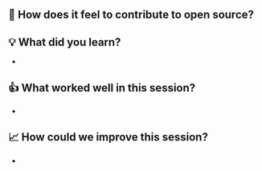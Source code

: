 <!--
Thanks for participating in the 'Markdown and GitHub made easy with GitHub Desktop and VS Code' workshop!

Please fill out the details below. For your first draft PR, you can just answer the first question.

Note that this is a comment and will not show up when the markdown is displayed!
-->

## 📖 How does it feel to contribute to open source?
<!--
Tell us about how it feels to contribute to open source, whether this is your first contribution or your hundredth.
-->

## 💡 What did you learn?
<!--
Tell us about a light bulb moment or new thing you learned in this workshop
-->
-

## 👍 What worked well in this session?
<!--
What did we do well?
-->
-

## 📈 How could we improve this session?
<!--
What can we do better next time?
-->
-

